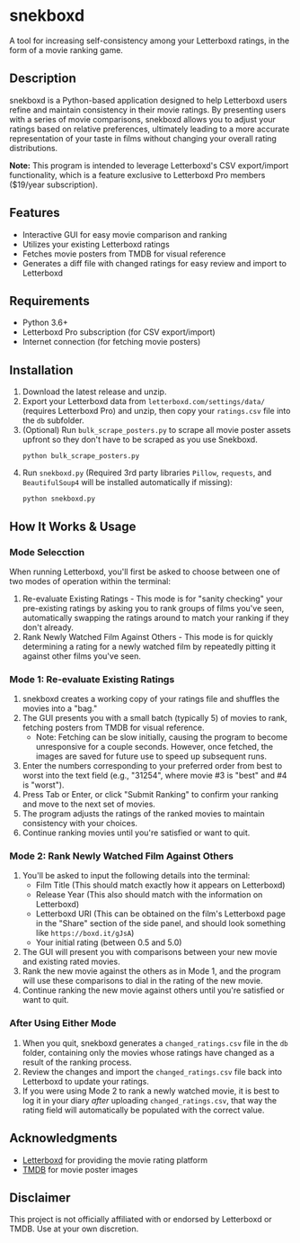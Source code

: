 # snekboxd

A tool for increasing self-consistency among your Letterboxd ratings, in the form of a movie ranking game.

## Description

snekboxd is a Python-based application designed to help Letterboxd users refine and maintain consistency in their movie ratings. By presenting users with a series of movie comparisons, snekboxd allows you to adjust your ratings based on relative preferences, ultimately leading to a more accurate representation of your taste in films without changing your overall rating distributions.

**Note:** This program is intended to leverage Letterboxd's CSV export/import functionality, which is a feature exclusive to Letterboxd Pro members ($19/year subscription).

## Features

- Interactive GUI for easy movie comparison and ranking
- Utilizes your existing Letterboxd ratings
- Fetches movie posters from TMDB for visual reference
- Generates a diff file with changed ratings for easy review and import to Letterboxd

## Requirements

- Python 3.6+
- Letterboxd Pro subscription (for CSV export/import)
- Internet connection (for fetching movie posters)

## Installation

1. Download the latest release and unzip.
2. Export your Letterboxd data from `letterboxd.com/settings/data/` (requires Letterboxd Pro) and unzip, then copy your `ratings.csv` file into the `db` subfolder.
3. (Optional) Run `bulk_scrape_posters.py` to scrape all movie poster assets upfront so they don't have to be scraped as you use Snekboxd.
   ```
   python bulk_scrape_posters.py
   ```
4. Run `snekboxd.py` (Required 3rd party libraries `Pillow`, `requests`, and `BeautifulSoup4` will be installed automatically if missing):
   ```
   python snekboxd.py
   ```
## How It Works & Usage
### Mode Selecction
When running Letterboxd, you'll first be asked to choose between one of two modes of operation within the terminal:
1. Re-evaluate Existing Ratings - This mode is for "sanity checking" your pre-existing ratings by asking you to rank groups of films you've seen, automatically swapping the ratings around to match your ranking if they don't already.
2. Rank Newly Watched Film Against Others - This mode is for quickly determining a rating for a newly watched film by repeatedly pitting it against other films you've seen.

### Mode 1: Re-evaluate Existing Ratings
1. snekboxd creates a working copy of your ratings file and shuffles the movies into a "bag."
2. The GUI presents you with a small batch (typically 5) of movies to rank, fetching posters from TMDB for visual reference. 
   - Note: Fetching can be slow initially, causing the program to become unresponsive for a couple seconds. However, once fetched, the images are saved for future use to speed up subsequent runs.
3. Enter the numbers corresponding to your preferred order from best to worst into the text field (e.g., "31254", where movie #3 is "best" and #4 is "worst").
4. Press Tab or Enter, or click "Submit Ranking" to confirm your ranking and move to the next set of movies.
5. The program adjusts the ratings of the ranked movies to maintain consistency with your choices.
6. Continue ranking movies until you're satisfied or want to quit.

### Mode 2: Rank Newly Watched Film Against Others
1. You'll be asked to input the following details into the terminal:
   - Film Title (This should match exactly how it appears on Letterboxd)
   - Release Year (This also should match with the information on Letterboxd)
   - Letterboxd URI (This can be obtained on the film's Letterboxd page in the "Share" section of the side panel, and should look something like `https://boxd.it/gJsA`)
   - Your initial rating (between 0.5 and 5.0)
2. The GUI will present you with comparisons between your new movie and existing rated movies.
3. Rank the new movie against the others as in Mode 1, and the program will use these comparisons to dial in the rating of the new movie.
4. Continue ranking the new movie against others until you're satisfied or want to quit.

### After Using Either Mode
1. When you quit, snekboxd generates a `changed_ratings.csv` file in the `db` folder, containing only the movies whose ratings have changed as a result of the ranking process.
2. Review the changes and import the `changed_ratings.csv` file back into Letterboxd to update your ratings.
3. If you were using Mode 2 to rank a newly watched movie, it is best to log it in your diary *after* uploading `changed_ratings.csv`, that way the rating field will automatically be populated with the correct value.

## Acknowledgments

- [Letterboxd](https://letterboxd.com/) for providing the movie rating platform
- [TMDB](https://www.themoviedb.org/) for movie poster images

## Disclaimer

This project is not officially affiliated with or endorsed by Letterboxd or TMDB. Use at your own discretion.
